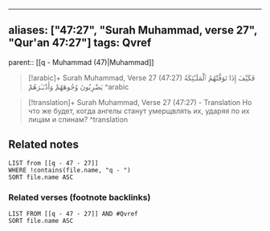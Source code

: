 
---
aliases: ["47:27", "Surah Muhammad, verse 27", "Qur'an 47:27"]
tags: Qvref
---

parent:: [[q - Muhammad (47)|Muhammad]]

> [!arabic]+ Surah Muhammad, Verse 27 (47:27)
> <span class="quran-arabic">فَكَيْفَ إِذَا تَوَفَّتْهُمُ ٱلْمَلَـٰٓئِكَةُ يَضْرِبُونَ وُجُوهَهُمْ وَأَدْبَـٰرَهُمْ</span>
^arabic

> [!translation]+ Surah Muhammad, Verse 27 (47:27) - Translation
> Но что же будет, когда ангелы станут умерщвлять их, ударяя по их лицам и спинам?
^translation



## Related notes
```dataview
LIST from [[q - 47 - 27]]
WHERE !contains(file.name, "q - ")
SORT file.name ASC
```

### Related verses (footnote backlinks)
```dataview
LIST FROM [[q - 47 - 27]] AND #Qvref
SORT file.name ASC
```

